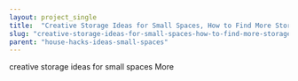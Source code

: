 ```yaml
---
layout: project_single
title:  "Creative Storage Ideas for Small Spaces, How to Find More Storage Space in Your Home"
slug: "creative-storage-ideas-for-small-spaces-how-to-find-more-storage-space-in-your-home"
parent: "house-hacks-ideas-small-spaces"
---
```

creative storage ideas for small spaces                                                                                                                                                      More